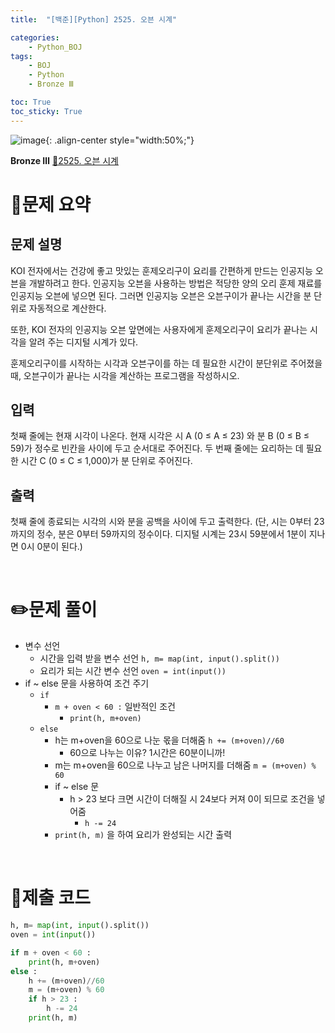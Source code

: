 ```yaml
---
title:  "[백준][Python] 2525. 오븐 시계" 

categories: 
    - Python_BOJ
tags: 
    - BOJ
    - Python
    - Bronze Ⅲ

toc: True
toc_sticky: True
---
```

![image](https://github.com/user-attachments/assets/32319fe8-99e9-4031-b5d1-9f1909b510dc){: .align-center style="width:50%;"}

**Bronze Ⅲ** 
[🔗2525. 오븐 시계](https://www.acmicpc.net/problem/2525)

# 📝문제 요약
## 문제 설명
KOI 전자에서는 건강에 좋고 맛있는 훈제오리구이 요리를 간편하게 만드는 인공지능 오븐을 개발하려고 한다. 인공지능 오븐을 사용하는 방법은 적당한 양의 오리 훈제 재료를 인공지능 오븐에 넣으면 된다. 그러면 인공지능 오븐은 오븐구이가 끝나는 시간을 분 단위로 자동적으로 계산한다.

또한, KOI 전자의 인공지능 오븐 앞면에는 사용자에게 훈제오리구이 요리가 끝나는 시각을 알려 주는 디지털 시계가 있다.

훈제오리구이를 시작하는 시각과 오븐구이를 하는 데 필요한 시간이 분단위로 주어졌을 때, 오븐구이가 끝나는 시각을 계산하는 프로그램을 작성하시오.

## 입력
첫째 줄에는 현재 시각이 나온다. 현재 시각은 시 A (0 ≤ A ≤ 23) 와 분 B (0 ≤ B ≤ 59)가 정수로 빈칸을 사이에 두고 순서대로 주어진다. 두 번째 줄에는 요리하는 데 필요한 시간 C (0 ≤ C ≤ 1,000)가 분 단위로 주어진다.

## 출력
첫째 줄에 종료되는 시각의 시와 분을 공백을 사이에 두고 출력한다. (단, 시는 0부터 23까지의 정수, 분은 0부터 59까지의 정수이다. 디지털 시계는 23시 59분에서 1분이 지나면 0시 0분이 된다.)


<br>

# ✏️문제 풀이
- 변수 선언
    - 시간을 입력 받을 변수 선언 `h, m= map(int, input().split())`
    - 요리가 되는 시간 변수 선언 `oven = int(input())`
- if ~ else 문을 사용하여 조건 주기
    - `if`
        - `m + oven < 60 :`  일반적인 조건
            - `print(h, m+oven)`
    - `else`
        - h는 m+oven을 60으로 나눈 몫을 더해줌 `h += (m+oven)//60`
            - 60으로 나누는 이유? 1시간은 60분이니까!
        - m는 m+oven을 60으로 나누고 남은 나머지를 더해줌 `m = (m+oven) % 60`
        - if ~ else 문
            - h > 23 보다 크면 시간이 더해질 시 24보다 커져 0이 되므로 조건을 넣어줌
                - `h -= 24`
        - `print(h, m)` 을 하여 요리가 완성되는 시간 출력

<br>

# 💯제출 코드
```python
h, m= map(int, input().split())
oven = int(input())

if m + oven < 60 :
    print(h, m+oven)
else :
    h += (m+oven)//60
    m = (m+oven) % 60
    if h > 23 :
        h -= 24
    print(h, m)
```